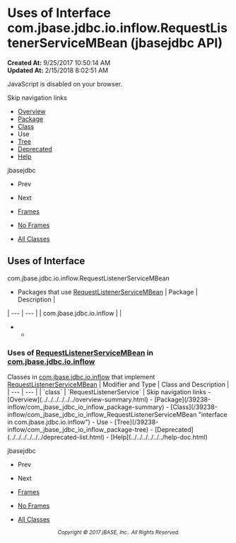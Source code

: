 # Uses of Interface com.jbase.jdbc.io.inflow.RequestListenerServiceMBean (jbasejdbc   API)

**Created At:** 9/25/2017 10:50:14 AM  
**Updated At:** 2/15/2018 8:02:51 AM  

<script type="text/javascript"><!--
    try {
        if (location.href.indexOf('is-external=true') == -1) {
            parent.document.title="Uses of Interface com.jbase.jdbc.io.inflow.RequestListenerServiceMBean (jbasejdbc   API)";
        }
    }
    catch(err) {
    }
//--></script><noscript><div>JavaScript is disabled on your browser.</div></noscript><!-- ========= START OF TOP NAVBAR ======= -->
<!--   -->
Skip navigation links
<!--   -->
- [Overview](../../../../../../overview-summary.html)
- [Package](/39238-inflow/com_jbase_jdbc_io_inflow_package-summary)
- [Class](/39238-inflow/com_jbase_jdbc_io_inflow_RequestListenerServiceMBean "interface in com.jbase.jdbc.io.inflow")
- Use
- [Tree](/39238-inflow/com_jbase_jdbc_io_inflow_package-tree)
- [Deprecated](../../../../../../deprecated-list.html)
- [Help](../../../../../../help-doc.html)


jbasejdbc <br>

- Prev
- Next


- [Frames](../../../../../../index.html?com/jbase/jdbc/io/inflow/class-use//39239-class-use/com_jbase_jdbc_io_inflow_class-use_RequestListenerServiceMBean)
- [No Frames](/39239-class-use/com_jbase_jdbc_io_inflow_class-use_RequestListenerServiceMBean)


- [All Classes](../../../../../../allclasses-noframe.html)


<script type="text/javascript"><!--
  allClassesLink = document.getElementById("allclasses_navbar_top");
  if(window==top) {
    allClassesLink.style.display = "block";
  }
  else {
    allClassesLink.style.display = "none";
  }
  //--></script>
<!--   -->
<!-- ========= END OF TOP NAVBAR ========= -->
## Uses of Interface
com.jbase.jdbc.io.inflow.RequestListenerServiceMBean

- <caption><span>Packages that use <a href="/39238-inflow/com_jbase_jdbc_io_inflow_RequestListenerServiceMBean" title="interface in com.jbase.jdbc.io.inflow">RequestListenerServiceMBean</a></span><span class="tabEnd"> </span></caption>| Package | Description |
| --- | --- |
| com.jbase.jdbc.io.inflow |   |
- - <!--   -->
### Uses of [RequestListenerServiceMBean](/39238-inflow/com_jbase_jdbc_io_inflow_RequestListenerServiceMBean "interface in com.jbase.jdbc.io.inflow") in [com.jbase.jdbc.io.inflow](/39238-inflow/com_jbase_jdbc_io_inflow_package-summary)


<caption><span>Classes in <a href="/39238-inflow/com_jbase_jdbc_io_inflow_package-summary">com.jbase.jdbc.io.inflow</a> that implement <a href="/39238-inflow/com_jbase_jdbc_io_inflow_RequestListenerServiceMBean" title="interface in com.jbase.jdbc.io.inflow">RequestListenerServiceMBean</a></span><span class="tabEnd"> </span></caption>| Modifier and Type | Class and Description |
| --- | --- |
| `class` | `RequestListenerService`  |
<!-- ======= START OF BOTTOM NAVBAR ====== -->
<!--   -->
Skip navigation links
<!--   -->
- [Overview](../../../../../../overview-summary.html)
- [Package](/39238-inflow/com_jbase_jdbc_io_inflow_package-summary)
- [Class](/39238-inflow/com_jbase_jdbc_io_inflow_RequestListenerServiceMBean "interface in com.jbase.jdbc.io.inflow")
- Use
- [Tree](/39238-inflow/com_jbase_jdbc_io_inflow_package-tree)
- [Deprecated](../../../../../../deprecated-list.html)
- [Help](../../../../../../help-doc.html)


jbasejdbc <br>

- Prev
- Next


- [Frames](../../../../../../index.html?com/jbase/jdbc/io/inflow/class-use//39239-class-use/com_jbase_jdbc_io_inflow_class-use_RequestListenerServiceMBean)
- [No Frames](/39239-class-use/com_jbase_jdbc_io_inflow_class-use_RequestListenerServiceMBean)


- [All Classes](../../../../../../allclasses-noframe.html)


<script type="text/javascript"><!--
  allClassesLink = document.getElementById("allclasses_navbar_bottom");
  if(window==top) {
    allClassesLink.style.display = "block";
  }
  else {
    allClassesLink.style.display = "none";
  }
  //--></script>
<!--   -->
<!-- ======== END OF BOTTOM NAVBAR ======= -->
<small>			<center>			<i>Copyright © 2017 jBASE, Inc.. All Rights Reserved.</i>		</center></small>
